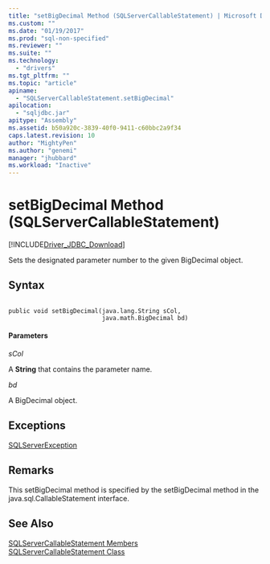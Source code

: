 ```yaml
---
title: "setBigDecimal Method (SQLServerCallableStatement) | Microsoft Docs"
ms.custom: ""
ms.date: "01/19/2017"
ms.prod: "sql-non-specified"
ms.reviewer: ""
ms.suite: ""
ms.technology: 
  - "drivers"
ms.tgt_pltfrm: ""
ms.topic: "article"
apiname: 
  - "SQLServerCallableStatement.setBigDecimal"
apilocation: 
  - "sqljdbc.jar"
apitype: "Assembly"
ms.assetid: b50a920c-3839-40f0-9411-c60bbc2a9f34
caps.latest.revision: 10
author: "MightyPen"
ms.author: "genemi"
manager: "jhubbard"
ms.workload: "Inactive"
---
```

# setBigDecimal Method (SQLServerCallableStatement)
[!INCLUDE[Driver_JDBC_Download](../../../includes/driver_jdbc_download.md)]

  Sets the designated parameter number to the given BigDecimal object.  
  
## Syntax  
  
```  
  
public void setBigDecimal(java.lang.String sCol,  
                          java.math.BigDecimal bd)  
```  
  
#### Parameters  
 *sCol*  
  
 A **String** that contains the parameter name.  
  
 *bd*  
  
 A BigDecimal object.  
  
## Exceptions  
 [SQLServerException](../../../connect/jdbc/reference/sqlserverexception-class.md)  
  
## Remarks  
 This setBigDecimal method is specified by the setBigDecimal method in the java.sql.CallableStatement interface.  
  
## See Also  
 [SQLServerCallableStatement Members](../../../connect/jdbc/reference/sqlservercallablestatement-members.md)   
 [SQLServerCallableStatement Class](../../../connect/jdbc/reference/sqlservercallablestatement-class.md)  
  
  
